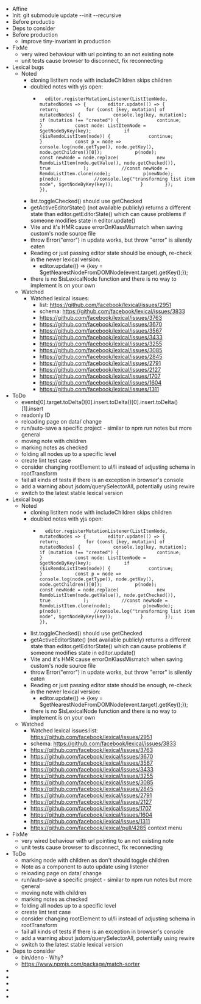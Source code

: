 - Affine
- Init: git submodule update --init --recursive
- Before productio
- Deps to consider
- Before production
    - improve tiny-invariant in production
- FixMe
    - very wired behaviour with url pointing to an not existing note
    - unit tests cause browser to disconnect, fix reconnecting
- Lexical bugs
    - Noted
        - cloning listitem node with includeChildren skips children
        - doubled notes with yjs open:
            -       editor.registerMutationListener(ListItemNode, mutatedNodes => {        editor.update(() => {          return;          for (const [key, mutation] of mutatedNodes) {            console.log(key, mutation);            if (mutation !== "created") {              continue;            }            const node: ListItemNode = $getNodeByKey(key);            if ($isRemdoListItem(node)) {              continue;            }            const p = node =>              console.log(node.getType(), node.getKey(), node.getChildren()[0]);            p(node);            const newNode = node.replace(              new RemdoListItem(node.getValue(), node.getChecked()),              true            );            //const newNode = RemdoListItem.clone(node);            p(newNode);            p(node);            //console.log("transforming list item node", $getNodeByKey(key));          }        });      }),
        - list.toggleChecked() should use getChecked
        - getActiveEditorState() (not available publicly) returns a different state than editor.getEditorState() which can cause problems if someone modifies state in editor.update()
        - Vite and it's HMR cause errorOnKlassMismatch when saving custom's node source file
        - throw Error("error") in update works, but throw "error" is silently eaten
        - Reading or just passing editor state should be enough, re-check in the newer lexical version:
            - editor.update(() => {key = $getNearestNodeFromDOMNode(event.target).getKey();});
        - there is no $isLexicalNode function and there is no way to implement is on your own
    - Watched
        - Watched lexical issues:
            - list: https://github.com/facebook/lexical/issues/2951
            - schema: https://github.com/facebook/lexical/issues/3833
            - https://github.com/facebook/lexical/issues/3763
            - https://github.com/facebook/lexical/issues/3670
            - https://github.com/facebook/lexical/issues/3567
            - https://github.com/facebook/lexical/issues/3433
            - https://github.com/facebook/lexical/issues/3255
            - https://github.com/facebook/lexical/issues/3085
            - https://github.com/facebook/lexical/issues/2845
            - https://github.com/facebook/lexical/issues/2791
            - https://github.com/facebook/lexical/issues/2127
            - https://github.com/facebook/lexical/issues/1707
            - https://github.com/facebook/lexical/issues/1604
            - https://github.com/facebook/lexical/issues/1311
- ToDo
    - events[0].target.toDelta()[0].insert.toDelta()[0].insert.toDelta()[1].insert
    - readonly ID
    - reloading page on data/ change
    - run/auto-save a specific project - similar to npm run notes but more general
    - moving note with children
    - marking notes as checked
    - folding all nodes up to a specific level
    - create lint test case
    - consider changing rootElement to ul/li instead of adjusting schema in rootTransform
    - fail all kinds of tests if there is an exception in browser's console
    - add a warning about jsdom/querySelectorAll, potentially using rewire
    - switch to the latest stable lexical version
- Lexical bugs
    - Noted
        - cloning listitem node with includeChildren skips children
        - doubled notes with yjs open:
            -       editor.registerMutationListener(ListItemNode, mutatedNodes => {        editor.update(() => {          return;          for (const [key, mutation] of mutatedNodes) {            console.log(key, mutation);            if (mutation !== "created") {              continue;            }            const node: ListItemNode = $getNodeByKey(key);            if ($isRemdoListItem(node)) {              continue;            }            const p = node =>              console.log(node.getType(), node.getKey(), node.getChildren()[0]);            p(node);            const newNode = node.replace(              new RemdoListItem(node.getValue(), node.getChecked()),              true            );            //const newNode = RemdoListItem.clone(node);            p(newNode);            p(node);            //console.log("transforming list item node", $getNodeByKey(key));          }        });      }),
        - list.toggleChecked() should use getChecked
        - getActiveEditorState() (not available publicly) returns a different state than editor.getEditorState() which can cause problems if someone modifies state in editor.update()
        - Vite and it's HMR cause errorOnKlassMismatch when saving custom's node source file
        - throw Error("error") in update works, but throw "error" is silently eaten
        - Reading or just passing editor state should be enough, re-check in the newer lexical version:
            - editor.update(() => {key = $getNearestNodeFromDOMNode(event.target).getKey();});
        - there is no $isLexicalNode function and there is no way to implement is on your own
    - Watched
        - Watched lexical issues:list: https://github.com/facebook/lexical/issues/2951
        - schema: https://github.com/facebook/lexical/issues/3833
        - https://github.com/facebook/lexical/issues/3763
        - https://github.com/facebook/lexical/issues/3670
        - https://github.com/facebook/lexical/issues/3567
        - https://github.com/facebook/lexical/issues/3433
        - https://github.com/facebook/lexical/issues/3255
        - https://github.com/facebook/lexical/issues/3085
        - https://github.com/facebook/lexical/issues/2845
        - https://github.com/facebook/lexical/issues/2791
        - https://github.com/facebook/lexical/issues/2127
        - https://github.com/facebook/lexical/issues/1707
        - https://github.com/facebook/lexical/issues/1604
        - https://github.com/facebook/lexical/issues/1311
        - https://github.com/facebook/lexical/pull/4285 context menu
- FixMe
    - very wired behaviour with url pointing to an not existing note
    - unit tests cause browser to disconnect, fix reconnecting
- ToDo
    - marking node with children as don't should toggle children
    - Note as a component to auto update using listener
    - reloading page on data/ change
    - run/auto-save a specific project - similar to npm run notes but more general
    - moving note with children
    - marking notes as checked
    - folding all nodes up to a specific level
    - create lint test case
    - consider changing rootElement to ul/li instead of adjusting schema in rootTransform
    - fail all kinds of tests if there is an exception in browser's console
    - add a warning about jsdom/querySelectorAll, potentially using rewire
    - switch to the latest stable lexical version
- Deps to consider
    - bin/deno - Why?
    - https://www.npmjs.com/package/match-sorter
- 
- 
- 
- 
- 
